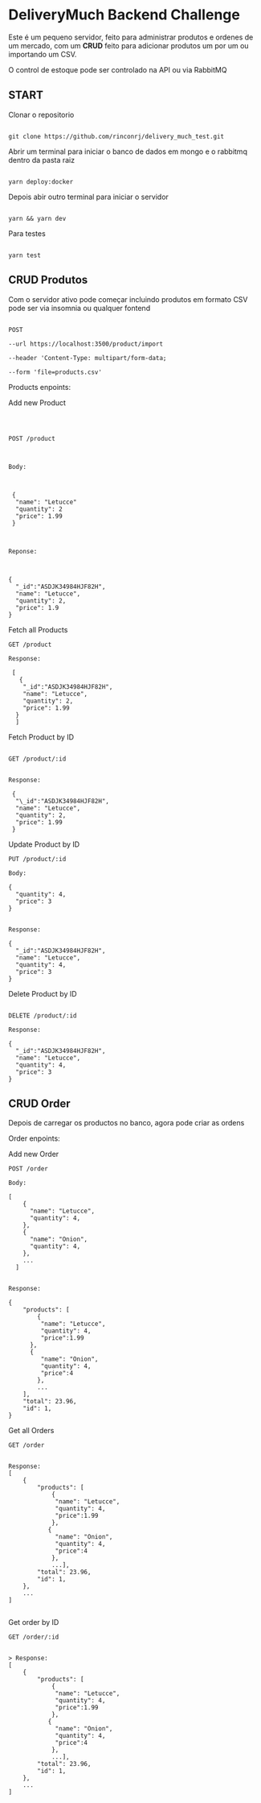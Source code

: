 # DeliveryMuch Backend Challenge

Este é um pequeno servidor, feito para administrar produtos e ordenes de um mercado, com um **CRUD** feito para adicionar produtos um por um ou importando um CSV.

O control de estoque pode ser controlado na API ou via RabbitMQ

## START

Clonar o repositorio

```

git clone https://github.com/rinconrj/delivery_much_test.git

```

Abrir um terminal para iniciar o banco de dados em mongo e o rabbitmq dentro da pasta raiz

```

yarn deploy:docker

```

Depois abir outro terminal para iniciar o servidor

```

yarn && yarn dev

```

Para testes

```

yarn test

```

## CRUD Produtos

Com o servidor ativo pode começar incluindo produtos em formato CSV pode ser via insomnia ou qualquer fontend

```

POST

--url https://localhost:3500/product/import

--header 'Content-Type: multipart/form-data;

--form 'file=products.csv'

```

Products enpoints:

Add new Product

```



POST /product



Body:



 {
  "name": "Letucce"
  "quantity": 2
  "price": 1.99
 }



Reponse:



{
  "_id":"ASDJK34984HJF82H",
  "name": "Letucce",
  "quantity": 2,
  "price": 1.9
}

```

Fetch all Products

```
GET /product

Response:

 [
   {
    "_id":"ASDJK34984HJF82H",
    "name": "Letucce",
    "quantity": 2,
    "price": 1.99
  }
  ]

```

Fetch Product by ID

```

GET /product/:id


Response:

 {
  "\_id":"ASDJK34984HJF82H",
  "name": "Letucce",
  "quantity": 2,
  "price": 1.99
 }

```

Update Product by ID

```
PUT /product/:id

Body:

{
  "quantity": 4,
  "price": 3
}


Response:

{
  "_id":"ASDJK34984HJF82H",
  "name": "Letucce",
  "quantity": 4,
  "price": 3
}

```

Delete Product by ID

```

DELETE /product/:id

Response:

{
  "_id":"ASDJK34984HJF82H",
  "name": "Letucce",
  "quantity": 4,
  "price": 3
}

```

## CRUD Order

Depois de carregar os productos no banco, agora pode criar as ordens

Order enpoints:

Add new Order

```
POST /order

Body:

[
    {
      "name": "Letucce",
      "quantity": 4,
    },
    {
      "name": "Onion",
      "quantity": 4,
    },
    ...
  ]


Response:

{
	"products": [
		{
		 "name": "Letucce",
		 "quantity": 4,
		 "price":1.99
	  },
	  {
		 "name": "Onion",
		 "quantity": 4,
		 "price":4
		},
		...
    ],
	"total": 23.96,
	"id": 1,
}

```

Get all Orders

```
GET /order


Response:
[
	{
		"products": [
			{
			 "name": "Letucce",
			 "quantity": 4,
			 "price":1.99
		    },
		   {
			 "name": "Onion",
			 "quantity": 4,
			 "price":4
			},
			...],
		"total": 23.96,
		"id": 1,
	},
	...
]


```

Get order by ID

```
GET /order/:id


> Response:
[
	{
		"products": [
			{
			 "name": "Letucce",
			 "quantity": 4,
			 "price":1.99
		    },
		   {
			 "name": "Onion",
			 "quantity": 4,
			 "price":4
			},
			...],
		"total": 23.96,
		"id": 1,
	},
	...
]


```
